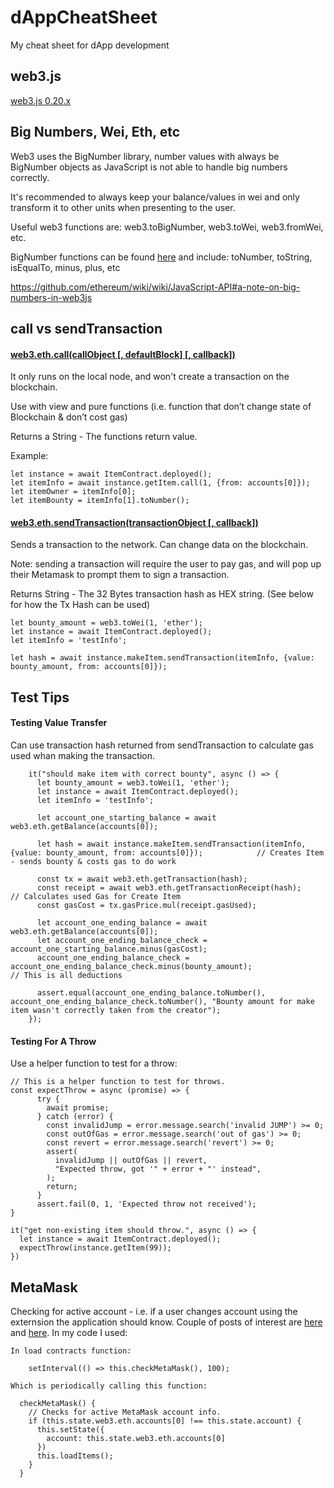 # dAppCheatSheet
My cheat sheet for dApp development

## web3.js

[web3.js 0.20.x](https://github.com/ethereum/wiki/wiki/JavaScript-API)

## Big Numbers, Wei, Eth, etc

Web3 uses the BigNumber library, number values with always be BigNumber objects as JavaScript is not able to handle big numbers correctly.

It's recommended to always keep your balance/values in wei and only transform it to other units when presenting to the user.

Useful web3 functions are: web3.toBigNumber, web3.toWei, web3.fromWei, etc.

BigNumber functions can be found [here](https://github.com/MikeMcl/bignumber.js/) and include: toNumber, toString, isEqualTo, minus, plus, etc

https://github.com/ethereum/wiki/wiki/JavaScript-API#a-note-on-big-numbers-in-web3js

## call vs sendTransaction

#### [web3.eth.call(callObject [, defaultBlock] [, callback])](https://github.com/ethereum/wiki/wiki/JavaScript-API#web3ethcall)
It only runs on the local node, and won't create a transaction on the blockchain.

Use with view and pure functions (i.e. function that don’t change state of Blockchain & don’t cost gas)

Returns a String - The functions return value.

Example:
```
let instance = await ItemContract.deployed();
let itemInfo = await instance.getItem.call(1, {from: accounts[0]});
let itemOwner = itemInfo[0];
let itemBounty = itemInfo[1].toNumber();
```

#### [web3.eth.sendTransaction(transactionObject [, callback])](https://github.com/ethereum/wiki/wiki/JavaScript-API#web3ethsendtransaction)
Sends a transaction to the network. Can change data on the blockchain.

Note: sending a transaction will require the user to pay gas, and will pop up their Metamask to prompt them to sign a transaction.

Returns String - The 32 Bytes transaction hash as HEX string. (See below for how the Tx Hash can be used)

```
let bounty_amount = web3.toWei(1, 'ether');
let instance = await ItemContract.deployed();
let itemInfo = 'testInfo';

let hash = await instance.makeItem.sendTransaction(itemInfo, {value: bounty_amount, from: accounts[0]});
```
## Test Tips

#### Testing Value Transfer

Can use transaction hash returned from sendTransaction to calculate gas used whan making the transaction.

```
    it("should make item with correct bounty", async () => {
      let bounty_amount = web3.toWei(1, 'ether');
      let instance = await ItemContract.deployed();
      let itemInfo = 'testInfo';

      let account_one_starting_balance = await web3.eth.getBalance(accounts[0]);

      let hash = await instance.makeItem.sendTransaction(itemInfo, {value: bounty_amount, from: accounts[0]});            // Creates Item - sends bounty & costs gas to do work

      const tx = await web3.eth.getTransaction(hash);
      const receipt = await web3.eth.getTransactionReceipt(hash);                                                           // Calculates used Gas for Create Item
      const gasCost = tx.gasPrice.mul(receipt.gasUsed);

      let account_one_ending_balance = await web3.eth.getBalance(accounts[0]);
      let account_one_ending_balance_check = account_one_starting_balance.minus(gasCost);
      account_one_ending_balance_check = account_one_ending_balance_check.minus(bounty_amount);                           // This is all deductions

      assert.equal(account_one_ending_balance.toNumber(), account_one_ending_balance_check.toNumber(), "Bounty amount for make item wasn't correctly taken from the creator");
    });
```

#### Testing For A Throw

Use a helper function to test for a throw:

```
// This is a helper function to test for throws.
const expectThrow = async (promise) => {
      try {
        await promise;
      } catch (error) {
        const invalidJump = error.message.search('invalid JUMP') >= 0;
        const outOfGas = error.message.search('out of gas') >= 0;
        const revert = error.message.search('revert') >= 0;
        assert(
          invalidJump || outOfGas || revert,
          "Expected throw, got '" + error + "' instead",
        );
        return;
      }
      assert.fail(0, 1, 'Expected throw not received');
}

it("get non-existing item should throw.", async () => {
  let instance = await ItemContract.deployed();
  expectThrow(instance.getItem(99));
})
```

## MetaMask

Checking for active account - i.e. if a user changes account using the externsion the application should know. Couple of posts of interest are [here](https://ethereum.stackexchange.com/questions/17491/better-pattern-to-detect-web3-default-account-when-using-metamask/17523) and [here](https://ethereum.stackexchange.com/questions/42768/how-can-i-detect-change-in-account-in-metamask). In my code I used:

```
In load contracts function:

    setInterval(() => this.checkMetaMask(), 100);

Which is periodically calling this function:

  checkMetaMask() {
    // Checks for active MetaMask account info.
    if (this.state.web3.eth.accounts[0] !== this.state.account) {
      this.setState({
        account: this.state.web3.eth.accounts[0]
      })
      this.loadItems();
    }
  }

```
